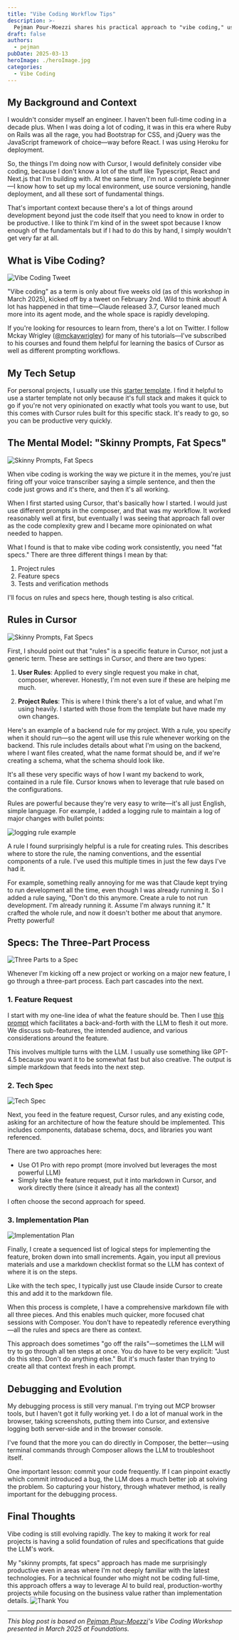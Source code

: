 ```yaml
---
title: "Vibe Coding Workflow Tips"
description: >-
  Pejman Pour-Moezzi shares his practical approach to "vibe coding," using AI tools and structured specifications to build software despite limited coding experience.
draft: false
authors:
  - pejman
pubDate: 2025-03-13
heroImage: ./heroImage.jpg
categories:
  - Vibe Coding
---
```


## My Background and Context

I wouldn't consider myself an engineer. I haven't been full-time coding in a decade plus. When I was doing a lot of coding, it was in this era where Ruby on Rails was all the rage, you had Bootstrap for CSS, and jQuery was the JavaScript framework of choice—way before React. I was using Heroku for deployment.

So, the things I'm doing now with Cursor, I would definitely consider vibe coding, because I don't know a lot of the stuff like Typescript, React and Next.js that I'm building with. At the same time, I'm not a complete beginner—I know how to set up my local environment, use source versioning, handle deployment, and all these sort of fundamental things.

That's important context because there's a lot of things around development beyond just the code itself that you need to know in order to be productive. I like to think I'm kind of in the sweet spot because I know enough of the fundamentals but if I had to do this by hand, I simply wouldn't get very far at all.

## What is Vibe Coding?

![Vibe Coding Tweet](./pejman-slide-03.png)

"Vibe coding" as a term is only about five weeks old (as of this workshop in March 2025), kicked off by a tweet on February 2nd. Wild to think about! A lot has happened in that time—Claude released 3.7, Cursor leaned much more into its agent mode, and the whole space is rapidly developing.

If you're looking for resources to learn from, there's a lot on Twitter. I follow Mckay Wrigley ([@mckaywrigley](https://twitter.com/mckaywrigley)) for many of his tutorials—I've subscribed to his courses and found them helpful for learning the basics of Cursor as well as different prompting workflows.

## My Tech Setup

For personal projects, I usually use this [starter template](https://github.com/mckaywrigley/mckays-app-template). I find it helpful to use a starter template not only because it's full stack and makes it quick to go if you're not very opinionated on exactly what tools you want to use, but this comes with Cursor rules built for this specific stack. It's ready to go, so you can be productive very quickly.

## The Mental Model: "Skinny Prompts, Fat Specs"

![Skinny Prompts, Fat Specs](./pejman-slide-06.png)

<!-- IMAGE: Consider adding the slide showing "Skinny Prompts, Fat Specs" concept -->

When vibe coding is working the way we picture it in the memes, you're just firing off your voice transcriber saying a simple sentence, and then the code just grows and it's there, and then it's all working.

When I first started using Cursor, that's basically how I started. I would just use different prompts in the composer, and that was my workflow. It worked reasonably well at first, but eventually I was seeing that approach fall over as the code complexity grew and I became more opinionated on what needed to happen.

What I found is that to make vibe coding work consistently, you need "fat specs." There are three different things I mean by that:

1. Project rules
2. Feature specs
3. Tests and verification methods

I'll focus on rules and specs here, though testing is also critical.

## Rules in Cursor

![Skinny Prompts, Fat Specs](./pejman-slide-08.png)

<!-- IMAGE: Consider adding a screenshot of the Rules interface in Cursor -->

First, I should point out that "rules" is a specific feature in Cursor, not just a generic term. These are settings in Cursor, and there are two types:

1. **User Rules**: Applied to every single request you make in chat, composer, wherever. Honestly, I'm not even sure if these are helping me much.

2. **Project Rules**: This is where I think there's a lot of value, and what I'm using heavily. I started with those from the template but have made my own changes.

Here's an example of a backend rule for my project. With a rule, you specify when it should run—so the agent will use this rule whenever working on the backend. This rule includes details about what I'm using on the backend, where I want files created, what the name format should be, and if we're creating a schema, what the schema should look like.

It's all these very specific ways of how I want my backend to work, contained in a rule file. Cursor knows when to leverage that rule based on the configurations.

Rules are powerful because they're very easy to write—it's all just English, simple language. For example, I added a logging rule to maintain a log of major changes with bullet points:

![logging rule example ](./pejman-slide-09.png)

<!-- IMAGE: Insert screenshot of the logging rule example -->

A rule I found surprisingly helpful is a rule for creating rules. This describes where to store the rule, the naming conventions, and the essential components of a rule. I've used this multiple times in just the few days I've had it.

For example, something really annoying for me was that Claude kept trying to run development all the time, even though I was already running it. So I added a rule saying, "Don't do this anymore. Create a rule to not run development. I'm already running it. Assume I'm always running it." It crafted the whole rule, and now it doesn't bother me about that anymore. Pretty powerful!

## Specs: The Three-Part Process

![Three Parts to a Spec](./pejman-slide-12.png)

<!-- IMAGE: Insert the "Three Parts to a Spec" slide -->

Whenever I'm kicking off a new project or working on a major new feature, I go through a three-part process. Each part cascades into the next.

### 1. Feature Request

I start with my one-line idea of what the feature should be. Then I use [this prompt](https://www.jointakeoff.com/prompts) which facilitates a back-and-forth with the LLM to flesh it out more. We discuss sub-features, the intended audience, and various considerations around the feature.

This involves multiple turns with the LLM. I usually use something like GPT-4.5 because you want it to be somewhat fast but also creative. The output is simple markdown that feeds into the next step.

### 2. Tech Spec

![Tech Spec](./pejman-slide-14.png)

Next, you feed in the feature request, Cursor rules, and any existing code, asking for an architecture of how the feature should be implemented. This includes components, database schema, docs, and libraries you want referenced.

There are two approaches here:

- Use O1 Pro with repo prompt (more involved but leverages the most powerful LLM)
- Simply take the feature request, put it into markdown in Cursor, and work directly there (since it already has all the context)

I often choose the second approach for speed.

### 3. Implementation Plan

![Implementation Plan](./pejman-slide-15.png)

<!-- IMAGE: Insert implementation plan slide or example -->

Finally, I create a sequenced list of logical steps for implementing the feature, broken down into small increments. Again, you input all previous materials and use a markdown checklist format so the LLM has context of where it is on the steps.

Like with the tech spec, I typically just use Claude inside Cursor to create this and add it to the markdown file.

When this process is complete, I have a comprehensive markdown file with all three pieces. And this enables much quicker, more focused chat sessions with Composer. You don't have to repeatedly reference everything—all the rules and specs are there as context.

This approach does sometimes "go off the rails"—sometimes the LLM will try to go through all ten steps at once. You do have to be very explicit: "Just do this step. Don't do anything else." But it's much faster than trying to create all that context fresh in each prompt.

## Debugging and Evolution

My debugging process is still very manual. I'm trying out MCP browser tools, but I haven't got it fully working yet. I do a lot of manual work in the browser, taking screenshots, putting them into Cursor, and extensive logging both server-side and in the browser console.

I've found that the more you can do directly in Composer, the better—using terminal commands through Composer allows the LLM to troubleshoot itself.

One important lesson: commit your code frequently. If I can pinpoint exactly which commit introduced a bug, the LLM does a much better job at solving the problem. So capturing your history, through whatever method, is really important for the debugging process.

## Final Thoughts

Vibe coding is still evolving rapidly. The key to making it work for real projects is having a solid foundation of rules and specifications that guide the LLM's work.

My "skinny prompts, fat specs" approach has made me surprisingly productive even in areas where I'm not deeply familiar with the latest technologies. For a technical founder who might not be coding full-time, this approach offers a way to leverage AI to build real, production-worthy projects while focusing on the business value rather than implementation details.
![Thank You](./pejman-slide-17.png)

---

_This blog post is based on [Pejman Pour-Moezzi](https://x.com/pejmanjohn)'s Vibe Coding Workshop presented in March 2025 at Foundations._
